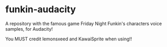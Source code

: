 # funkin-audacity
A repository with the famous game Friday Night Funkin's characters voice samples, for Audacity!

You MUST credit lemonsxeed and KawaiSprite when using!!
